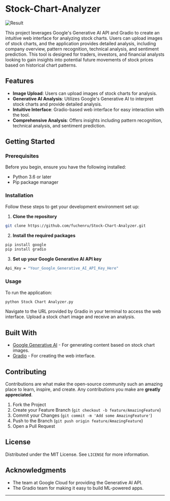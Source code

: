 # Stock-Chart-Analyzer

![Result](https://freeimage.host/i/JM79qWF)

This project leverages Google's Generative AI API and Gradio to create an intuitive web interface for analyzing stock charts. Users can upload images of stock charts, and the application provides detailed analysis, including company overview, pattern recognition, technical analysis, and sentiment prediction. This tool is designed for traders, investors, and financial analysts looking to gain insights into potential future movements of stock prices based on historical chart patterns.

## Features

- **Image Upload**: Users can upload images of stock charts for analysis.
- **Generative AI Analysis**: Utilizes Google's Generative AI to interpret stock charts and provide detailed analysis.
- **Intuitive Interface**: Gradio-based web interface for easy interaction with the tool.
- **Comprehensive Analysis**: Offers insights including pattern recognition, technical analysis, and sentiment prediction.

## Getting Started

### Prerequisites

Before you begin, ensure you have the following installed:
- Python 3.6 or later
- Pip package manager

### Installation

Follow these steps to get your development environment set up:

1. **Clone the repository**

```bash
git clone https://github.com/fuchenru/Stock-Chart-Analyzer.git
```

2. **Install the required packages**

```bash
pip install google
pip install gradio
```

3. **Set up your Google Generative AI API key**

```bash
Api_Key = "Your_Google_Generative_AI_API_Key_Here"
```

### Usage

To run the application:

```bash
python Stock Chart Analyzer.py
```

Navigate to the URL provided by Gradio in your terminal to access the web interface. Upload a stock chart image and receive an analysis.

## Built With

- [Google Generative AI](https://cloud.google.com/products/ai) - For generating content based on stock chart images.
- [Gradio](https://gradio.app) - For creating the web interface.

## Contributing

Contributions are what make the open-source community such an amazing place to learn, inspire, and create. Any contributions you make are **greatly appreciated**.

1. Fork the Project
2. Create your Feature Branch (`git checkout -b feature/AmazingFeature`)
3. Commit your Changes (`git commit -m 'Add some AmazingFeature'`)
4. Push to the Branch (`git push origin feature/AmazingFeature`)
5. Open a Pull Request

## License

Distributed under the MIT License. See `LICENSE` for more information.

## Acknowledgments

- The team at Google Cloud for providing the Generative AI API.
- The Gradio team for making it easy to build ML-powered apps.

---
